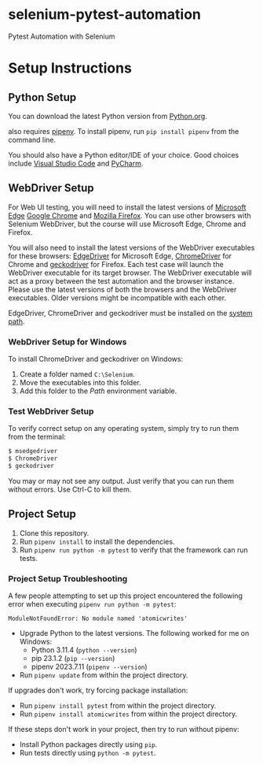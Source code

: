 # selenium-pytest-automation

Pytest Automation with Selenium

# Setup Instructions

## Python Setup

You can download the latest Python version from [Python.org](https://www.python.org/downloads/).

also requires [pipenv](https://docs.pipenv.org/).
To install pipenv, run `pip install pipenv` from the command line.

You should also have a Python editor/IDE of your choice.
Good choices include [Visual Studio Code](https://code.visualstudio.com/docs/languages/python) and [PyCharm](https://www.jetbrains.com/pycharm/).

## WebDriver Setup

For Web UI testing, you will need to install the latest versions of
[Microsoft Edge](https://www.microsoft.com/edge)
[Google Chrome](https://www.google.com/chrome/)
and [Mozilla Firefox](https://www.mozilla.org/en-US/firefox/).
You can use other browsers with Selenium WebDriver, but the course will use Microsoft Edge, Chrome and Firefox.

You will also need to install the latest versions of the WebDriver executables for these browsers: [EdgeDriver](https://developer.microsoft.com/en-us/microsoft-edge/tools/webdriver/) for Microsoft Edge, [ChromeDriver](https://sites.google.com/a/chromium.org/chromedriver/) for Chrome
and [geckodriver](https://github.com/mozilla/geckodriver/releases) for Firefox.
Each test case will launch the WebDriver executable for its target browser.
The WebDriver executable will act as a proxy between the test automation and the browser instance.
Please use the latest versions of both the browsers and the WebDriver executables.
Older versions might be incompatible with each other.

EdgeDriver, ChromeDriver and geckodriver must be installed on the
[system path](<https://en.wikipedia.org/wiki/PATH_(variable)>).

### WebDriver Setup for Windows

To install ChromeDriver and geckodriver on Windows:

1. Create a folder named `C:\Selenium`.
2. Move the executables into this folder.
3. Add this folder to the _Path_ environment variable.

### Test WebDriver Setup

To verify correct setup on any operating system, simply try to run them from the terminal:

```bash
$ msedgedriver
$ ChromeDriver
$ geckodriver
```

You may or may not see any output.
Just verify that you can run them without errors.
Use Ctrl-C to kill them.

## Project Setup

1. Clone this repository.
2. Run `pipenv install` to install the dependencies.
3. Run `pipenv run python -m pytest` to verify that the framework can run tests.

### Project Setup Troubleshooting

A few people attempting to set up this project
encountered the following error when executing `pipenv run python -m pytest`:

```
ModuleNotFoundError: No module named 'atomicwrites'
```

- Upgrade Python to the latest versions. The following worked for me on Windows:
  - Python 3.11.4 (`python --version`)
  - pip 23.1.2 (`pip --version`)
  - pipenv 2023.7.11 (`pipenv --version`)
- Run `pipenv update` from within the project directory.

If upgrades don't work, try forcing package installation:

- Run `pipenv install pytest` from within the project directory.
- Run `pipenv install atomicwrites` from within the project directory.

If these steps don't work in your project, then try to run without pipenv:

- Install Python packages directly using `pip`.
- Run tests directly using `python -m pytest`.
